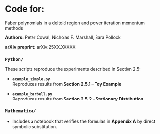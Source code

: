 # Code for: 
Faber polynomials in a deltoid region and power iteration momentum methods

**Authors:** Peter Cowal, Nicholas F. Marshall, Sara Pollock  

**arXiv preprint:** arXiv:25XX.XXXXX

### `Python/`
These scripts reproduce the experiments described in Section 2.5:

- **`example_simple.py`**  
  Reproduces results from **Section 2.5.1 – Toy Example**

- **`example_barbell.py`**  
  Reproduces results from **Section 2.5.2 – Stationary Distribution**

### `Mathematica/` 
- Includes a notebook that verifies the formulas in **Appendix A** by direct symbolic substitution.
